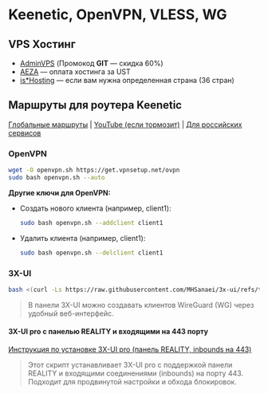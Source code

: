 # Keenetic, OpenVPN, VLESS, WG

## VPS Хостинг

- [AdminVPS](https://my.adminvps.ru/aff.php?aff=28722) (Промокод **GIT** — скидка 60%)
- [AEZA](https://aeza.net/?ref=537145) — оплата хостинга за UST
- [is*Hosting](https://ishosting.com/affiliate/NTAxNCM2) — если вам нужна определенная страна (36 стран)


## Маршруты для роутера Keenetic

[Глобальные маршруты](https://github.com/RockBlack-VPN/ip-address/tree/main/Global) | [YouTube (если тормозит)](https://github.com/RockBlack-VPN/ip-address/tree/main/Global/Youtube) | [Для российских сервисов](https://github.com/RockBlack-VPN/ip-address/tree/main/RU-RU)



### OpenVPN
```bash
wget -O openvpn.sh https://get.vpnsetup.net/ovpn
sudo bash openvpn.sh --auto
```

**Другие ключи для OpenVPN:**
- Создать нового клиента (например, client1):
	```bash
	sudo bash openvpn.sh --addclient client1
	```
- Удалить клиента (например, client1):
	```bash
	sudo bash openvpn.sh --delclient client1
	```


### 3X-UI
```bash
bash <(curl -Ls https://raw.githubusercontent.com/MHSanaei/3x-ui/refs/tags/v2.6.0/install.sh)
```

> В панели 3X-UI можно создавать клиентов WireGuard (WG) через удобный веб-интерфейс.

#### 3X-UI pro с панелью REALITY и входящими на 443 порту

[Инструкция по установке 3X-UI pro (панель REALITY, inbounds на 443)](https://scarce-hole-1e2.notion.site/3X-UI-pro-with-REALITY-panel-and-inbounds-3X-UI-pro-with-REALITY-panel-and-inbounds-on-port-443-on-10d1666462e48085be0fee4c136ce417)

> Этот скрипт устанавливает 3X-UI pro с поддержкой панели REALITY и входящими соединениями (inbounds) на порту 443. Подходит для продвинутой настройки и обхода блокировок.

